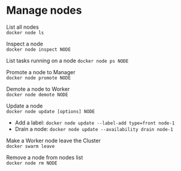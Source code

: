 # Manage nodes

List all nodes  
`docker node ls`

Inspect a node  
`docker node inspect NODE`

List tasks running on a node
`docker node ps NODE`

Promote a node to Manager  
`docker node promote NODE`

Demote a node to Worker  
`docker node demote NODE`

Update a node  
`docker node update [options] NODE`

  * Add a label: `docker node update --label-add type=front node-1`
  * Drain a node: `docker node update --availability drain node-1`

Make a Worker node leave the Cluster  
`docker swarm leave`

Remove a node from nodes list  
`docker node rm NODE`
